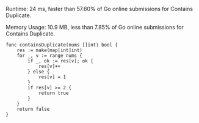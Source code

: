 Runtime: 24 ms, faster than 57.60% of Go online submissions for Contains Duplicate.

Memory Usage: 10.9 MB, less than 7.85% of Go online submissions for Contains Duplicate.

```
func containsDuplicate(nums []int) bool {
    res := make(map[int]int)
    for _, v := range nums {
        if _, ok := res[v]; ok {
            res[v]++
        } else {
            res[v] = 1
        }
        if res[v] >= 2 {
            return true
        }
    }
    return false
}
```
